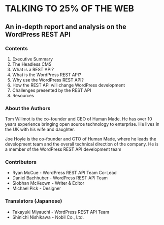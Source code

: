 # TALKING TO 25% OF THE WEB
## An in-depth report and analysis on the WordPress REST API

### Contents
1. Executive Summary
2. The Headless CMS
3. What is a REST API?
4. What is the WordPress REST API?
5. Why use the WordPress REST API?
6. How the REST API will change WordPress development
7. Challenges presented by the REST API
8. Resources

### About the Authors

Tom Willmot is the co-founder and CEO of Human Made. He has over 10 years experience bringing open source technology to enterprise. He lives in the UK with his wife and daughter.

Joe Hoyle is the co-founder and CTO of Human Made, where he leads the development team and the overall technical direction of the company. He is a member of the WordPress REST API development team

### Contributors

- Ryan McCue - WordPress REST API Team Co-Lead
- Daniel Bachhuber - WordPress REST API Team
- Siobhan McKeown - Writer & Editor
- Michael Pick - Designer

### Translators (Japanese)

- Takayuki Miyauchi - WordPress REST API Team
- Shinichi Nishikawa - Nobil Co., Ltd.
